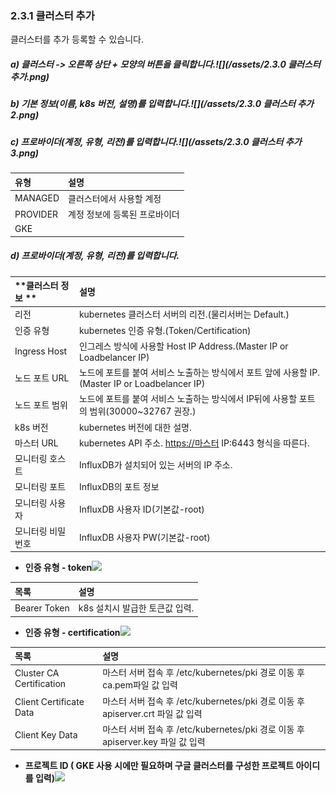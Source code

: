 ### 2.3.1 클러스터 추가

클러스터를 추가 등록할 수 있습니다.

##### a\)    클러스터 -&gt; 오른쪽 상단 + 모양의 버튼을 클릭합니다.![](/assets/2.3.0 클러스터 추가.png)

##### b\)  기본 정보\(이름, k8s 버전, 설명\)를 입력합니다.![](/assets/2.3.0 클러스터 추가2.png)

##### c\) 프로바이더\(계정, 유형, 리전\)를 입력합니다.![](/assets/2.3.0 클러스터 추가3.png)

| **유형** | **설명** |
| :--- | :--- |
| MANAGED | 클러스터에서 사용할 계정 |
| PROVIDER | 계정 정보에 등록된 프로바이더  |
| GKE |  |

##### d\) 프로바이더\(계정, 유형, 리전\)를 입력합니다.

| **클러스터 정보 ** | **설명** |
| :--- | :--- |
| 리전 | kubernetes 클러스터 서버의 리전.\(물리서버는 Default.\) |
| 인증 유형 | kubernetes 인증 유형.\(Token/Certification\) |
| Ingress Host | 인그레스 방식에 사용할 Host IP Address.\(Master IP or Loadbelancer IP\) |
| 노드 포트 URL | 노드에 포트를 붙여 서비스 노출하는 방식에서 포트 앞에 사용할  IP.\(Master IP or Loadbelancer IP\) |
| 노드 포트 범위 | 노드에 포트를 붙여 서비스 노출하는 방식에서 IP뒤에 사용할 포트의 범위\(30000~32767 권장.\) |
| k8s 버전 | kubernetes 버전에 대한 설명. |
| 마스터 URL | kubernetes API 주소. [https://마스터](https://마스터) IP:6443 형식을 따른다. |
| 모니터링 호스트 | InfluxDB가 설치되어 있는 서버의 IP 주소. |
| 모니터링 포트 | InfluxDB의 포트 정보 |
| 모니터링 사용자 | InfluxDB 사용자 ID\(기본값-root\) |
| 모니터링 비밀번호 | InfluxDB 사용자 PW\(기본값-root\) |

* **인증 유형 - token**![](/assets/클러스터추가token.png)

| 목록 | 설명 |
| :--- | :--- |
| Bearer Token | k8s 설치시 발급한 토큰값 입력. |

* **인증 유형 - certification**![](/assets/클러스터추가certification.png)

| **목록** | **설명** |
| :--- | :--- |
| Cluster CA Certification | 마스터 서버 접속 후 /etc/kubernetes/pki 경로 이동 후 ca.pem파일 값 입력 |
| Client Certificate Data | 마스터 서버 접속 후 /etc/kubernetes/pki 경로 이동 후 apiserver.crt 파일 값 입력 |
| Client Key Data | 마스터 서버 접속 후 /etc/kubernetes/pki 경로 이동 후 apiserver.key 파일 값 입력 |

* **프로젝트 ID \( GKE 사용 시에만 필요하며 구글 클러스터를 구성한 프로젝트 아이디를 입력\)**![](/assets/프로젝트아이디.png)



